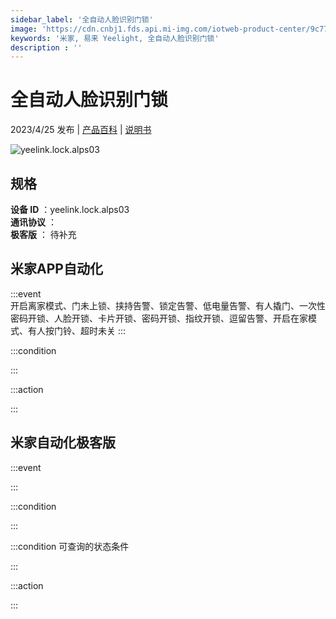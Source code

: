 ```yaml
---
sidebar_label: '全自动人脸识别门锁'
image: 'https://cdn.cnbj1.fds.api.mi-img.com/iotweb-product-center/9c770a3b2cd70330a3b042ac06e1d3d0_1668084663667.png?GalaxyAccessKeyId=AKVGLQWBOVIRQ3XLEW&Expires=9223372036854775807&Signature=onyBG/KiIfNHLacyrtCMekSkuKo='
keywords: '米家, 易来 Yeelight, 全自动人脸识别门锁'
description : ''
---
```

# 全自动人脸识别门锁

2023/4/25 发布 | [产品百科](https://home.mi.com/webapp/content/baike/product/index.html?model=yeelink.lock.alps03/) | [说明书](https://home.mi.com/views/introduction.html?model=yeelink.lock.alps03&region=cn)

![yeelink.lock.alps03](https://cdn.cnbj1.fds.api.mi-img.com/iotweb-product-center/9c770a3b2cd70330a3b042ac06e1d3d0_1668084663667.png?GalaxyAccessKeyId=AKVGLQWBOVIRQ3XLEW&Expires=9223372036854775807&Signature=onyBG/KiIfNHLacyrtCMekSkuKo=)

## 规格  
> 
**设备 ID** ：yeelink.lock.alps03  
**通讯协议** ：  
**极客版**  ： 待补充 


## 米家APP自动化  

:::event  
开启离家模式、门未上锁、挟持告警、锁定告警、低电量告警、有人撬门、一次性密码开锁、人脸开锁、卡片开锁、密码开锁、指纹开锁、逗留告警、开启在家模式、有人按门铃、超时未关
:::

:::condition  

:::

:::action   

:::

## 米家自动化极客版  

:::event  

:::

:::condition  

:::

:::condition 可查询的状态条件  

:::

:::action  

:::

        
